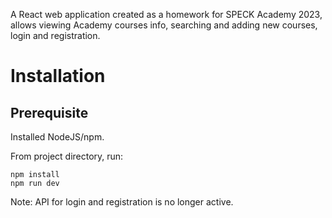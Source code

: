 A React web application created as a homework for SPECK Academy 2023, allows viewing Academy courses info, searching and adding new courses, login and registration.

# Installation

## Prerequisite

Installed NodeJS/npm.

From project directory, run:

```
npm install
npm run dev
```

Note: API for login and registration is no longer active.
